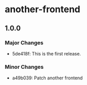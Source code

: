 # another-frontend

## 1.0.0

### Major Changes

- 5de418f: This is the first release.

### Minor Changes

- a49b039: Patch another frontend
